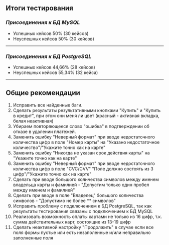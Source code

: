 ##  Итоги тестирования

### *Присоединения к БД MySQL*

- Успешных кейсов 50% (30 кейсов)
- Неуспешных кейсов 50% (30 кейсов)
---

### *Присоединения к БД PostgreSQL*

- Успешных кейсов 44,66% (28 кейсов)
- Неуспешных кейсов 55,34% (32 кейса)
---
##  Общие рекомендации

1. Исправить все найденные баги.
2. Сделать результаты результативными кнопками "Купить" и "Купить в кредит", при этом они меня ли цвет (красный - активная вкладка, белая неактивная)
3. Убираем повторяющееся слово "ошибка" в подтверждении об отказе в удалении платежей.
4. Заменить ошибку "Неверный формат" при вводе недостаточного количества цифр в поле "Номер карты" на "Указано недостаточное количество"/"Укажите точно как на карте"
5. Заменить ошибку "Никогда не указан срок действия карты" на "Укажите точно как на карте"
6. Заменить ошибку "Неверный формат" при вводе недостаточного количества цифр в поле "CVC/CVV" "Поле должно состоять из 3 цифр"/"Укажите точно как на карте"
7. Сделать при вводе большого количества символов между именем владельца карты и фамилией - "Допустим только один пробел между именем и фамилией"
8. Сделать при вводе в поле "Владелец" большого количества символов - "Допустимо не более ** символов"
9. Исправить проблему с подключением к БД PostgreSQL, так как результаты тестирования связаны с подключением к БД MySQL
10. Реализовать возможность оплаты картами не только из 16 цифр, т.к. сумма действительных карт, состоящие из 13-19 цифр
11. Сделать неактивной настройку "Продолжить" в случае если все поля формы пустые или есть незаполенные и/или неправильно заполненные поля
